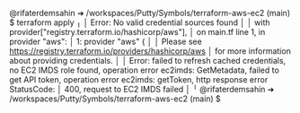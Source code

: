 @rifaterdemsahin ➜ /workspaces/Putty/Symbols/terraform-aws-ec2 (main) $ terraform apply
╷
│ Error: No valid credential sources found
│ 
│   with provider["registry.terraform.io/hashicorp/aws"],
│   on main.tf line 1, in provider "aws":
│    1:     provider "aws" {
│ 
│ Please see https://registry.terraform.io/providers/hashicorp/aws
│ for more information about providing credentials.
│ 
│ Error: failed to refresh cached credentials, no EC2 IMDS role found, operation error ec2imds: GetMetadata, failed to get API token, operation error ec2imds: getToken, http response error StatusCode:
│ 400, request to EC2 IMDS failed
│ 
╵
@rifaterdemsahin ➜ /workspaces/Putty/Symbols/terraform-aws-ec2 (main) $ 